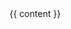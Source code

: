 <include src="headers/header.md" />

<div id="flex-body">
  <div id="content-wrapper" class="sticky-header-padding">
    {{ content }}
  </div>
</div>

<include src="footers/footer.md" />
